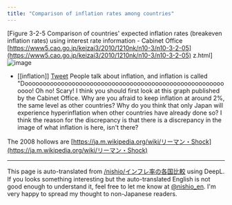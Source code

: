 ```yaml
---
title: "Comparison of inflation rates among countries"
---
```


[Figure 3-2-5 Comparison of countries' expected inflation rates (breakeven inflation rates) using interest rate information - Cabinet Office [https://www5.cao.go.jp/keizai3/2010/1210nk/n10-3/n10-3-2-05](https://www5.cao.go.jp/keizai3/2010/1210nk/n10-3/n10-3-2-05) z.html]
![image](https://gyazo.com/856b7a7022f127271eae8f8e583a51d8/thumb/1000)
- [[inflation]]
[Tweet](https://twitter.com/nishio/status/1366598158042628096)
People talk about inflation, and inflation is called "Dooooooooooooooooooooooooooooooooooooooooooooooooooooooooooo! Oh no! Scary! I think you should first look at this graph published by the Cabinet Office. Why are you afraid to keep inflation at around 2%, the same level as other countries? Why do you think that only Japan will experience hyperinflation when other countries have already done so?
I think the reason for the discrepancy is that there is a discrepancy in the image of what inflation is here, isn't there?

The 2008 hollows are
[https://ja.m.wikipedia.org/wiki/リーマン・Shock](https://ja.m.wikipedia.org/wiki/リーマン・Shock)

---
This page is auto-translated from [/nishio/インフレ率の各国比較](https://scrapbox.io/nishio/インフレ率の各国比較) using DeepL. If you looks something interesting but the auto-translated English is not good enough to understand it, feel free to let me know at [@nishio_en](https://twitter.com/nishio_en). I'm very happy to spread my thought to non-Japanese readers.